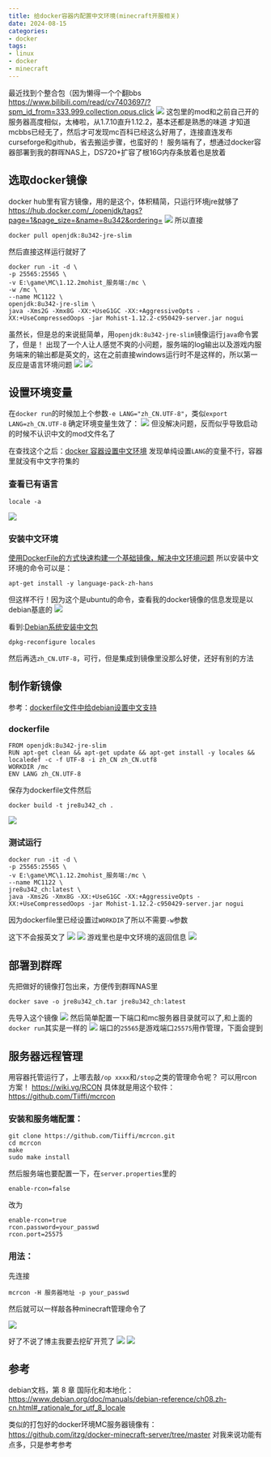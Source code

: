 ```yaml
---
title: 给docker容器内配置中文环境(minecraft开服相关)
date: 2024-08-15
categories:
- docker
tags:
- linux
- docker
- minecraft
---
```

最近找到个整合包（因为懒得一个个翻bbs
https://www.bilibili.com/read/cv7403697/?spm_id_from=333.999.collection.opus.click
![](images/20240815141238.png)
这包里的mod和之前自己开的服务器高度相似，太棒啦，从1.7.10直升1.12.2，基本还都是熟悉的味道
才知道mcbbs已经无了，然后才可发现mc百科已经这么好用了，连接直连发布curseforge和github，省去搬运步骤，也蛮好的！
服务端有了，想通过docker容器部署到我的群晖NAS上，DS720+扩容了根16G内存条放着也是放着
## 选取docker镜像
docker hub里有官方镜像，用的是这个，体积精简，只运行环境jre就够了
https://hub.docker.com/_/openjdk/tags?page=1&page_size=&name=8u342&ordering=
![](images/20240815121544.png)
所以直接
```
docker pull openjdk:8u342-jre-slim
```
然后直接这样运行就好了
```
docker run -it -d \
-p 25565:25565 \
-v E:\game\MC\1.12.2mohist_服务端:/mc \
-w /mc \
--name MC1122 \
openjdk:8u342-jre-slim \
java -Xms2G -Xmx8G -XX:+UseG1GC -XX:+AggressiveOpts -XX:+UseCompressedOops -jar Mohist-1.12.2-c950429-server.jar nogui
```
虽然长，但是总的来说挺简单，用`openjdk:8u342-jre-slim`镜像运行`java`命令罢了，但是！
出现了一个人让人感觉不爽的小问题，服务端的log输出以及游戏内服务端来的输出都是英文的，这在之前直接windows运行时不是这样的，所以第一反应是语言环境问题
![](images/20240815123217.png)
![](images/20240815123240.png)
## 设置环境变量
在`docker run`的时候加上个参数`-e LANG="zh_CN.UTF-8"`，类似`export  LANG=zh_CN.UTF-8`
确定环境变量生效了：
![](images/20240815123341.png)
但没解决问题，反而似乎导致启动的时候不认识中文的mod文件名了

在查找这个之后：[docker 容器设置中文环境](https://blog.csdn.net/myli92/article/details/139909499?csdn_share_tail=%7B%22type%22%3A%22blog%22%2C%22rType%22%3A%22article%22%2C%22rId%22%3A%22139909499%22%2C%22source%22%3A%22unlogin%22%7D)
发现单纯设置`LANG`的变量不行，容器里就没有中文字符集的
### 查看已有语言
```
locale -a
```
![](images/20240815123200.png)

### 安装中文环境
[使用DockerFile的方式快速构建一个基础镜像，解决中文环境问题](https://blog.csdn.net/star1210644725/article/details/108747049)
所以安装中文环境的命令可以是：
```
apt-get install -y language-pack-zh-hans
```
但这样不行！因为这个是ubuntu的命令，查看我的docker镜像的信息发现是以debian基底的
![](images/20240815132128.png)

看到:[Debian系统安装中文包](https://blog.csdn.net/forever_008/article/details/103720389)
```
dpkg-reconfigure locales
```
然后再选`zh_CN.UTF-8`，可行，但是集成到镜像里没那么好使，还好有别的方法


## 制作新镜像
参考：[dockerfile文件中给debian设置中文支持](https://blog.csdn.net/wyazyf/article/details/90676364)
### dockerfile
```
FROM openjdk:8u342-jre-slim
RUN apt-get clean && apt-get update && apt-get install -y locales &&  localedef -c -f UTF-8 -i zh_CN zh_CN.utf8
WORKDIR /mc
ENV LANG zh_CN.UTF-8
```
保存为dockerfile文件然后
```
docker build -t jre8u342_ch .
```
![](images/20240815123827.png)
### 测试运行
```
docker run -it -d \
-p 25565:25565 \
-v E:\game\MC\1.12.2mohist_服务端:/mc \
--name MC1122 \
jre8u342_ch:latest \
java -Xms2G -Xmx8G -XX:+UseG1GC -XX:+AggressiveOpts -XX:+UseCompressedOops -jar Mohist-1.12.2-c950429-server.jar nogui
```
因为dockerfile里已经设置过`WORKDIR`了所以不需要`-w`参数

这下不会报英文了
![](images/20240815124038.png)
![](images/20240815124056.png)
游戏里也是中文环境的返回信息
![](images/20240815124137.png)


## 部署到群晖
先把做好的镜像打包出来，方便传到群晖NAS里
```
docker save -o jre8u342_ch.tar jre8u342_ch:latest
```
先导入这个镜像
![](images/20240815132343.png)
然后简单配置一下端口和mc服务器目录就可以了,和上面的`docker run`其实是一样的
![](images/20240815132446.png)
端口的`25565`是游戏端口`25575`用作管理，下面会提到

## 服务器远程管理
用容器托管运行了，上哪去敲`/op xxxx`和`/stop`之类的管理命令呢？
可以用rcon方案！
https://wiki.vg/RCON
具体就是用这个软件：
https://github.com/Tiiffi/mcrcon


### 安装和服务端配置：
```
git clone https://github.com/Tiiffi/mcrcon.git
cd mcrcon
make
sudo make install
```

然后服务端也要配置一下，在`server.properties`里的
```
enable-rcon=false
```
改为
```
enable-rcon=true
rcon.password=your_passwd
rcon.port=25575
```
### 用法：
先连接
```
mcrcon -H 服务器地址 -p your_passwd
```
然后就可以一样敲各种minecraft管理命令了

![](images/20240815125134.png)

好了不说了博主我要去挖矿开荒了
![](images/20240815133408.png)
![](images/20240815133429.png)


## 参考
debian文档，第 8 章 国际化和本地化：
https://www.debian.org/doc/manuals/debian-reference/ch08.zh-cn.html#_rationale_for_utf_8_locale


类似的打包好的docker环境MC服务器镜像有：
https://github.com/itzg/docker-minecraft-server/tree/master
对我来说功能有点多，只是参考参考